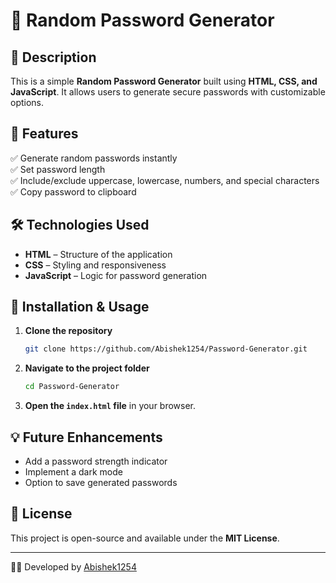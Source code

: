 # 🔐 Random Password Generator

## 📌 Description  
This is a simple **Random Password Generator** built using **HTML, CSS, and JavaScript**. It allows users to generate secure passwords with customizable options.

## 🚀 Features  
✅ Generate random passwords instantly  
✅ Set password length  
✅ Include/exclude uppercase, lowercase, numbers, and special characters  
✅ Copy password to clipboard  

## 🛠️ Technologies Used  
- **HTML** – Structure of the application  
- **CSS** – Styling and responsiveness  
- **JavaScript** – Logic for password generation  

## 📂 Installation & Usage  
1. **Clone the repository**  
   ```sh
   git clone https://github.com/Abishek1254/Password-Generator.git
   ```
2. **Navigate to the project folder**  
   ```sh
   cd Password-Generator
   ```
3. **Open the `index.html` file** in your browser.  

## 💡 Future Enhancements  
- Add a password strength indicator  
- Implement a dark mode  
- Option to save generated passwords  

## 📜 License  
This project is open-source and available under the **MIT License**.  

---
👨‍💻 Developed by [Abishek1254](https://github.com/Abishek1254)  
